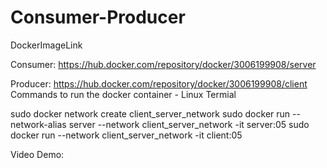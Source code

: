 # Consumer-Producer

DockerImageLink

Consumer: https://hub.docker.com/repository/docker/3006199908/server

Producer: https://hub.docker.com/repository/docker/3006199908/client
Commands to run the docker container - Linux Termial

sudo docker network create client_server_network
sudo docker run --network-alias server --network client_server_network -it server:05
sudo docker run --network client_server_network -it client:05

Video Demo:
